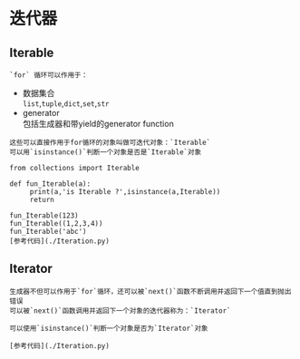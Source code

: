 # 迭代器
## Iterable
    `for` 循环可以作用于：
   - 数据集合    
    `list`,`tuple`,`dict`,`set`,`str`
   - generator    
    包括生成器和带yield的generator function
    
    这些可以直接作用于for循环的对象叫做可迭代对象：`Iterable`
    可以用`isinstance()`判断一个对象是否是`Iterable`对象
    
    from collections import Iterable
    
    def fun_Iterable(a):
         print(a,'is Iterable ?',isinstance(a,Iterable))
         return
    
    fun_Iterable(123)
    fun_Iterable((1,2,3,4))
    fun_Iterable('abc')
    [参考代码](./Iteration.py)

## Iterator
    生成器不但可以作用于`for`循环，还可以被`next()`函数不断调用并返回下一个值直到抛出错误
    可以被`next()`函数调用并返回下一个对象的迭代器称为：`Iterator`
    
    可以使用`isinstance()`判断一个对象是否为`Iterator`对象
    
    [参考代码](./Iteration.py)